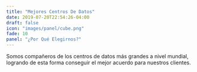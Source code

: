 ```yaml
---
title: "Mejores Centros De Datos"
date: 2019-07-20T22:54:26-04:00
draft: false
icon: "images/panel/cube.png"
fade: 10
panel: "¿Por Qué Elegirnos?"
---
```

Somos compañeros de los centros de datos más grandes a nivel mundial, logrando de esta forma conseguir el mejor acuerdo para nuestros clientes.